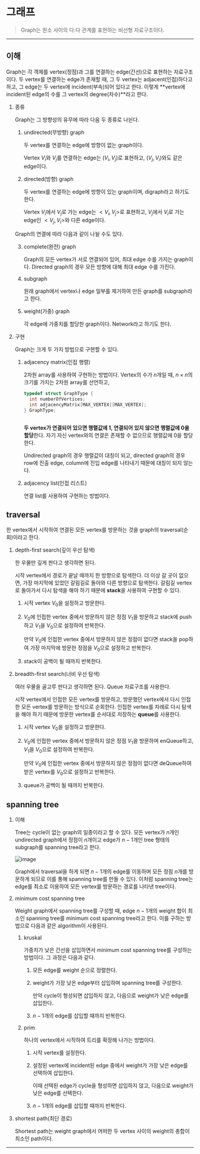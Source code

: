 # 그래프

> Graph는 원소 사이의 다:다 관계를 표현하는 비선형 자료구조이다.

---

## 이해

Graph는 각 객체를 vertex(정점)과 그를 연결하는 edge(간선)으로 표현하는 자료구조이다. 두 vertex를 연결하는 edge가 존재할 때, 그 두 vertex는 adjacent(인접)하다고 하고, 그 edge는 두 vertex에 incident(부속)되어 있다고 한다. 이렇게 **vertex에 incident된 edge의 수를 그 vertex의 degree(차수)**라고 한다.

1. 종류

   Graph는 그 방향성의 유무에 따라 다음 두 종류로 나뉜다.

   1. undirected(무방향) graph

      두 vertex를 연결하는 edge에 방향이 없는 graph이다.

      Vertex $V_i$와 $V_j$를 연결하는 edge는 $(V_i, V_j)$로 표현하고, $(V_j, V_i)$와도 같은 edge이다.

   2. directed(방향) graph

      두 vertex를 연결하는 edge에 방향이 있는 graph이며, digraph라고 하기도 한다.

      Vertex $V_i$에서 $V_j$로 가는 edge는 $<V_i, V_j>$로 표현하고, $V_j$에서 $V_i$로 가는 edge인 $<V_j, V_i>$와 다른 edge이다.

   Graph의 연결에 따라 다음과 같이 나뉠 수도 있다.

   3. complete(완전) graph

      Graph의 모든 vertex가 서로 연결되어 있어, 최대 edge 수를 가지는 graph이다. Directed graph의 경우 모든 방향에 대해 최대 edge 수를 가진다.

   4. subgraph

      원래 graph에서 vertex나 edge 일부를 제거하여 만든 graph를 subgraph라고 한다.

   5. weight(가중) graph

      각 edge에 가중치를 할당한 graph이다. Network라고 하기도 한다.

2. 구현

   Graph는 크게 두 가지 방법으로 구현할 수 있다.

   1. adjacency matrix(인접 행렬)

      2차원 array를 사용하여 구현하는 방법이다. Vertex의 수가 $n$개일 때, $n \times n$의 크기를 가지는 2차원 array를 선언하고,

      ```c
      typedef struct GraphType {
        int numberOfVertices;
        int adjacencyMatrix[MAX_VERTEX][MAX_VERTEX];
      } GraphType;
      ```

      ```c

      ```

      **두 vertex가 연결되어 있으면 행렬값에 1, 연결되어 있지 않으면 행렬값에 0을 할당**한다. 자기 자신 vertex와의 연결은 존재할 수 없으므로 행렬값에 0을 할당한다.

      Undirected graph의 경우 행렬값이 대칭이 되고, directed graph의 경우 row에 진출 edge, column에 진입 edge를 나타내기 때문에 대칭이 되지 않는다.

   2. adjacency list(인접 리스트)

      연결 list를 사용하여 구현하는 방법이다.

## traversal

한 vertex에서 시작하여 연결된 모든 vertex를 방문하는 것을 graph의 traversal(순회)이라고 한다.

1. depth-first search(깊이 우선 탐색)

   한 우물만 깊게 판다고 생각하면 된다.

   시작 vertex에서 경로가 끝날 때까지 한 방향으로 탐색한다. 더 이상 갈 곳이 없으면, 가장 마지막에 있었던 갈림길로 돌아와 다른 방향으로 탐색한다. 갈림길 vertex로 돌아가서 다시 탐색을 해야 하기 때문에 **stack**을 사용하여 구현할 수 있다.

   1. 시작 vertex $V_0$을 설정하고 방문한다.

   2. $V_0$에 인접한 vertex 중에서 방문하지 않은 정점 $V_1$을 방문하고 stack에 push하고 $V_1$을 $V_0$으로 설정하여 반복한다.

      만약 $V_0$에 인접한 vertex 중에서 방문하지 않은 정점이 없다면 stack을 pop하여 가장 마지막에 방문한 정점을 $V_0$으로 설정하고 반복한다.

   3. stack이 공백이 될 때까지 반복한다.

2. breadth-first search(너비 우선 탐색)

   여러 우물을 골고루 판다고 생각하면 된다. Queue 자료구조를 사용한다.

   시작 vertex에서 인접한 모든 vertex를 방문하고, 방문했던 vertex에서 다시 인접한 모든 vertex를 방문하는 방식으로 순회한다. 인접한 vertex를 차례로 다시 탐색을 해야 하기 때문에 방문한 vertex를 순서대로 저장하는 **queue**를 사용한다.

   1. 시작 vertex $V_0$을 설정하고 방문한다.

   2. $V_0$에 인접한 vertex 중에서 방문하지 않은 정점 $V_1$을 방문하며 enQueue하고, $V_1$을 $V_0$으로 설정하여 반복한다.

      만약 $V_0$에 인접한 vertex 중에서 방문하지 않은 정점이 없다면 deQueue하여 받은 vertex를 $V_0$으로 설정하고 반복한다.

   3. queue가 공백이 될 때까지 반복한다.

## spanning tree

1. 이해

   Tree는 cycle이 없는 graph의 일종이라고 할 수 있다. 모든 vertex가 $n$개인 undirected graph에서 정점이 $n$개이고 edge가 $n-1$개인 tree 형태의 subgraph를 spanning tree라고 한다.

   ![image](https://github.com/user-attachments/assets/eed8e15b-7eaf-4f54-936b-2d5ccdb85010)

   Graph에서 traversal을 하게 되면 $n-1$개의 edge를 이동하며 모든 정점 $n$개를 방문하게 되므로 이를 통해 spanning tree를 만들 수 있다. 이처럼 spanning tree는 edge를 최소로 이용하여 모든 vertex를 방문하는 경로를 나타낸 tree이다.

2. minimum cost spanning tree

   Weight graph에서 spanning tree를 구성할 때, edge $n-1$개의 weight 합이 최소인 spanning tree를 minimum cost spanning tree라고 한다. 이를 구하는 방법으로 다음과 같은 algorithm이 사용된다.

   1. kruskal

      가중치가 낮은 간선을 삽입하면서 minimum cost spanning tree를 구성하는 방법이다. 그 과정은 다음과 같다.

      1. 모든 edge를 weight 순으로 정렬한다.

      2. weight가 가장 낮은 edge부터 삽입하며 spanning tree를 구성한다.

         만약 cycle이 형성되면 삽입하지 않고, 다음으로 weight가 낮은 edge를 삽입한다.

      3. $n-1$개의 edge를 삽입할 때까지 반복한다.

   2. prim

      하나의 vertex에서 시작하여 트리를 확장해 나가는 방법이다.

      1. 시작 vertex를 설정한다.

      2. 설정된 vertex에 incident된 edge 중에서 weight가 가장 낮은 edge를 선택하여 삽입한다.

         이때 선택된 edge가 cycle을 형성하면 삽입하지 않고, 다음으로 weight가 낮은 edge를 선택한다.

      3. $n-1$개의 edge를 삽입할 때까지 반복한다.

3. shortest path(최단 경로)

   Shortest path는 weight graph에서 어떠한 두 vertex 사이의 weight의 총합이 최소인 path이다.

---
